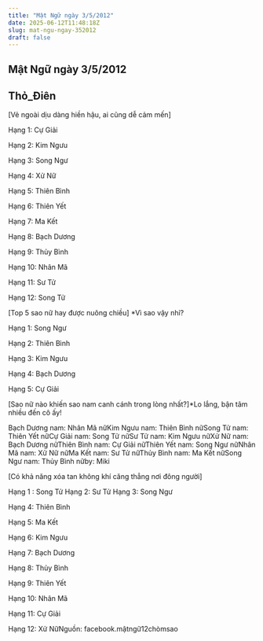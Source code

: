 ```yaml
---
title: "Mật Ngữ ngày 3/5/2012"
date: 2025-06-12T11:48:18Z
slug: mat-ngu-ngay-352012
draft: false
---
```


## Mật Ngữ ngày 3/5/2012

## Thỏ_Điên

[Vẻ ngoài dịu dàng hiền hậu, ai cũng dễ cảm mến]

Hạng 1: Cự Giải
 
Hạng 2: Kim Ngưu
 
 Hạng 3: Song Ngư
 
Hạng 4: Xử Nữ 
 
Hạng 5: Thiên Bình
 
Hạng 6: Thiên Yết
 
Hạng 7: Ma Kết
 
Hạng 8: Bạch Dương
 
Hạng 9: Thủy Bình
 
Hạng 10: Nhân Mã
 
Hạng 11: Sư Tử
 
Hạng 12: Song Tử
 
[Top 5 sao nữ hay được nuông chiều]
*Vì sao vậy nhỉ? 

Hạng 1: Song Ngư
 
Hạng 2: Thiên Bình
 
Hạng 3: Kim Ngưu 
 
Hạng 4: Bạch Dương
 
Hạng 5: Cự Giải
 
 
 [Sao nữ nào khiến sao nam canh cánh trong lòng nhất?]*Lo lắng, bận tâm nhiều đến cô ấy! 

 Bạch Dương nam: Nhân Mã nữKim Ngưu nam: Thiên Bình nữSong Tử nam: Thiên Yết nữCự Giải nam: Song Tử nữSư Tử nam: Kim Ngưu nữXử Nữ nam: Bạch Dương nữThiên Bình nam: Cự Giải nữThiên Yết nam: Song Ngư nữNhân Mã nam: Xử Nữ nữMa Kết nam: Sư Tử nữThủy Bình nam: Ma Kết nữSong Ngư nam: Thủy Bình nữby: Miki
 
 [Có khả năng xóa tan không khí căng thẳng nơi đông người]

 Hạng 1 : Song Tử Hạng 2: Sư Tử Hạng 3: Song Ngư

Hạng 4: Thiên Bình

Hạng 5: Ma Kết 

Hạng 6: Kim Ngưu 

Hạng 7: Bạch Dương

Hạng 8: Thủy Bình

Hạng 9: Thiên Yết

Hạng 10: Nhân Mã

Hạng 11: Cự Giải

Hạng 12: Xử NữNguồn: facebook.mậtngữ12chòmsao